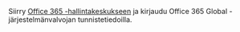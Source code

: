 Siirry [Office 365 -hallintakeskukseen](https://portal.office.com) ja kirjaudu Office 365 Global -järjestelmänvalvojan tunnistetiedoilla.